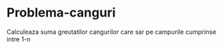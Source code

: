 # Problema-canguri
Calculeaza suma greutatilor cangurilor care sar pe campurile cumprinse intre 1-n
